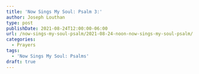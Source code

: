```yaml
---
title: 'Now Sings My Soul: Psalm 3:'
author: Joseph Louthan
type: post
publishDate: 2021-08-24T12:00:00-06:00
url: /now-sings-my-soul-psalm/2021-08-24-noon-now-sings-my-soul-psalm/
categories:
  - Prayers
tags:
  - 'Now Sings My Soul: Psalms'
draft: true
---
```

<div style="font-variant: small-caps;">

</div>
    
